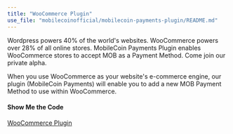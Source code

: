 ```yaml
---
title: "WooCommerce Plugin"
use_file: "mobilecoinofficial/mobilecoin-payments-plugin/README.md"
---
```

Wordpress powers 40% of the world's websites. WooCommerce powers over 28% of all online stores. MobileCoin Payments Plugin enables WooCommerce stores to accept MOB as a Payment Method. Come join our private alpha. 

When you use WooCommerce as your website's e-commerce engine, our plugin (MobileCoin Payments) will enable you to add a new MOB Payment Method to use within WooCommerce.

#### Show Me the Code
[WooCommerce Plugin](https://github.com/mobilecoinofficial/mobilecoin-payments-plugin)
